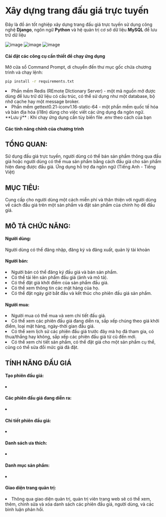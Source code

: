 # Xây dựng trang đấu giá trực tuyến
Đây là đồ án tốt nghiệp xây dựng trang đấu giá trực tuyến sử dụng công nghệ **Django**, ngôn ngữ **Python** và hệ quản trị cơ sở dữ liệu **MySQL** để lưu trữ dữ liệu

![image](https://github.com/niveqhost/finalYearProject/blob/dev/auction.jpg)
![image](https://github.com/niveqhost/finalYearProject/blob/dev/auction-2.jpg)
![image](https://github.com/niveqhost/finalYearProject/blob/dev/auction-3.jpg)

#### Cài đặt các công cụ cần thiết để chạy ứng dụng
Mở cửa sổ Command Prompt, di chuyển đến thư mục gốc chứa chương trình và chạy lệnh:
```bash
pip install -r requirements.txt
```
<li>Phần mềm Redis (REmote DIctionary Server) - một mã nguồn mở được dùng để lưu trữ dữ liệu có cấu trúc, có thể sử dụng như một database, bộ nhớ cache hay một message broker.</li>
<li>Phần mềm gettext0.21-iconv1.16-static-64 - một phần mềm quốc tế hóa và bản địa hóa (i18n) dùng cho việc viết các ứng dụng đa ngôn ngữ.</li>
**Lưu ý** : Khi chạy ứng dụng cần tùy biến file .env theo cách của bạn

#### Các tính năng chính của chương trình
<h2>TỔNG QUAN: </h2> Sử dụng đấu giá trực tuyến, người dùng có thể bán sản phẩm thông qua đấu giá hoặc người dùng có thể mua sản phẩm bằng cách đấu giá cho sản phẩm hiện đang được đấu giá. Ứng dụng hỗ trợ đa ngôn ngữ (Tiếng Anh - Tiếng Việt)
<h2>MỤC TIÊU: </h2> Cung cấp cho người dùng một cách miễn phí và thân thiện với người dùng về cách đấu giá trên một sản phẩm và đặt sản phẩm của chính họ để đấu giá.

<h2>MÔ TẢ CHỨC NĂNG:</h2>
<h4>Người dùng: </h4> Người dùng có thể đăng nhập, đăng ký và đăng xuất, quản lý tài khoản
<h4>Người bán: </h4>
<li>Người bán có thể đăng ký đấu giá và bán sản phẩm.</li>
<li>Có thể tải lên sản phẩm đấu giá (ảnh và mô tả).</li>
<li>Có thể đặt giá khởi điểm của sản phẩm đấu giá.</li>
<li>Có thể xem thông tin các mặt hàng của họ.</li>
<li>Có thể đặt ngày giờ bắt đầu và kết thúc cho phiên đấu giá sản phẩm.</li>

<h4>Người mua:</h4>
<li>Người mua có thể mua và xem chi tiết đấu giá.</li>
<li>Có thể xem các phiên đấu giá đang diễn ra, sắp xếp chúng theo giá khởi điểm, loại mặt hàng, ngày-thời gian đấu giá.</li>
<li>Có thể xem lịch sử các phiên đấu giá trước đây mà họ đã tham gia, có thua/thắng hay không, sắp xếp các phiên đấu giá từ cũ đến mới.</li>
<li>Có thể xem chi tiết sản phẩm, có thể đặt giá cho một sản phẩm cụ thể, cũng có thể sửa đổi mức giá đã đặt.</li>

<h2>TÍNH NĂNG ĐẤU GIÁ</h2>

<h4>Tạo phiên đấu giá:</h4>
<li></li>

<h4>Các phiên đấu giá đang diễn ra:</h4>
<li></li>

<h4>Chi tiết phiên đấu giá:</h4>
<li></li>

<h4>Danh sách ưa thích:</h4>
<li></li>

<h4>Danh mục sản phẩm:</h4>
<li></li>

<h4>Giao diện trang quản trị:</h4>
<li>Thông qua giao diện quản trị, quản trị viên trang web sẽ có thể xem, thêm, chỉnh sửa và xóa danh sách các phiên đấu giá, người dùng, và các bình luận phản hồi.</li>

